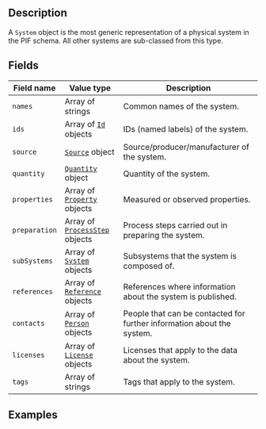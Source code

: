 ## Description

A `System` object is the most generic representation of a physical system in the PIF schema. All other systems are sub-classed from this type.

## Fields

Field name | Value type | Description
-----------|------------|------------
`names` | Array of strings | Common names of the system.
`ids` | Array of [`Id`](!schema_definition/common/Id) objects | IDs (named labels) of the system.
`source` | [`Source`](!schema_definition/common/Source) object | Source/producer/manufacturer of the system.
`quantity` | [`Quantity`](!schema_definition/common/Quantity) object | Quantity of the system.
`properties` | Array of [`Property`](!schema_definition/common/Property) objects | Measured or observed properties.
`preparation` | Array of [`ProcessStep`](!schema_definition/common/ProcessStep) objects | Process steps carried out in preparing the system.
`subSystems` | Array of [`System`](!schema_definition/system/System) objects | Subsystems that the system is composed of.
`references` | Array of [`Reference`](!schema_definition/common/Reference) objects | References where information about the system is published.
`contacts` | Array of [`Person`](!schema_definition/common/Person) objects | People that can be contacted for further information about the system.
`licenses` | Array of [`License`](!schema_definition/common/License) objects | Licenses that apply to the data about the system.
`tags` | Array of strings | Tags that apply to the system.

## Examples
